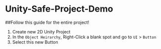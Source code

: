 # Unity-Safe-Project-Demo

##Follow this guide for the entire project!

1. Create new 2D Unity Project
2. In the `Object Heirarchy`, Right-Click a blank spot and go to `UI` > `Button`
3. Select this new Button 

